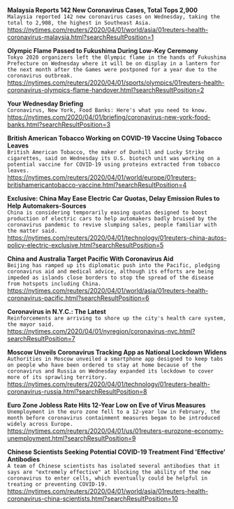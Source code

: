 **Malaysia Reports 142 New Coronavirus Cases, Total Tops 2,900**\
`Malaysia reported 142 new coronavirus cases on Wednesday, taking the total to 2,908, the highest in Southeast Asia.`\
https://nytimes.com/reuters/2020/04/01/world/asia/01reuters-health-coronavirus-malaysia.html?searchResultPosition=1

**Olympic Flame Passed to Fukushima During Low-Key Ceremony**\
`Tokyo 2020 organizers left the Olympic flame in the hands of Fukushima Prefecture on Wednesday where it will be on display in a lantern for the next month after the Games were postponed for a year due to the coronavirus outbreak.`\
https://nytimes.com/reuters/2020/04/01/sports/olympics/01reuters-health-coronavirus-olympics-flame-handover.html?searchResultPosition=2

**Your Wednesday Briefing**\
`Coronavirus, New York, Food Banks: Here's what you need to know.`\
https://nytimes.com/2020/04/01/briefing/coronavirus-new-york-food-banks.html?searchResultPosition=3

**British American Tobacco Working on COVID-19 Vaccine Using Tobacco Leaves**\
`British American Tobacco, the maker of Dunhill and Lucky Strike cigarettes, said on Wednesday its U.S. biotech unit was working on a potential vaccine for COVID-19 using proteins extracted from tobacco leaves.`\
https://nytimes.com/reuters/2020/04/01/world/europe/01reuters-britishamericantobacco-vaccine.html?searchResultPosition=4

**Exclusive: China May Ease Electric Car Quotas, Delay Emission Rules to Help Automakers-Sources**\
`China is considering temporarily easing quotas designed to boost production of electric cars to help automakers badly bruised by the coronavirus pandemic to revive slumping sales, people familiar with the matter said.`\
https://nytimes.com/reuters/2020/04/01/technology/01reuters-china-autos-policy-electric-exclusive.html?searchResultPosition=5

**China and Australia Target Pacific With Coronavirus Aid**\
`Beijing has ramped up its diplomatic push into the Pacific, pledging coronavirus aid and medical advice, although its efforts are being impeded as islands close borders to stop the spread of the disease from hotspots including China.`\
https://nytimes.com/reuters/2020/04/01/world/asia/01reuters-health-coronavirus-pacific.html?searchResultPosition=6

**Coronavirus in N.Y.C.: The Latest**\
`Reinforcements are arriving to shore up the city's health care system, the mayor said.`\
https://nytimes.com/2020/04/01/nyregion/coronavirus-nyc.html?searchResultPosition=7

**Moscow Unveils Coronavirus Tracking App as National Lockdown Widens**\
`Authorities in Moscow unveiled a smartphone app designed to keep tabs on people who have been ordered to stay at home because of the coronavirus and Russia on Wednesday expanded its lockdown to cover more of its sprawling territory. `\
https://nytimes.com/reuters/2020/04/01/technology/01reuters-health-coronavirus-russia.html?searchResultPosition=8

**Euro Zone Jobless Rate Hits 12-Year Low on Eve of Virus Measures**\
`Unemployment in the euro zone fell to a 12-year low in February, the month before coronavirus containment measures began to be introduced widely across Europe.`\
https://nytimes.com/reuters/2020/04/01/us/01reuters-eurozone-economy-unemployment.html?searchResultPosition=9

**Chinese Scientists Seeking Potential COVID-19 Treatment Find 'Effective' Antibodies**\
`A team of Chinese scientists has isolated several antibodies that it says are "extremely effective" at blocking the ability of the new coronavirus to enter cells, which eventually could be helpful in treating or preventing COVID-19.`\
https://nytimes.com/reuters/2020/04/01/world/asia/01reuters-health-coronavirus-china-scientists.html?searchResultPosition=10


